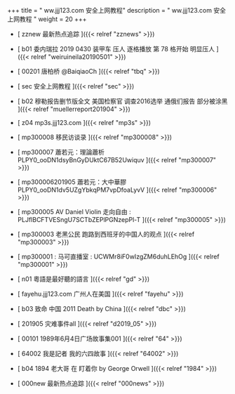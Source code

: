 +++
title = "  ww.jjj123.com 安全上网教程"
description = "  ww.jjj123.com 安全上网教程  "
weight = 20
+++



* [ zznew 最新热点追踪 ]({{< relref "zznews" >}})


* [ b01  委内瑞拉 2019 0430 装甲车 压人 逐格播放 第 78 格开始 明显压人  ]({{< relref "weiruineila20190501" >}})


* [ 00201 唐柏桥 @BaiqiaoCh ]({{< relref "tbq" >}})


* [ sec 安全上网教程  ]({{< relref "sec" >}})


* [ b02  穆勒报告删节版全文 美国检察官 调查2016选举 通俄们报告 部分被涂黑  ]({{< relref "muellerreport201904" >}})


* [ z04 mp3s.jjj123.com ]({{< relref "mp3s" >}})


* [ mp300008 移民访谈录 ]({{< relref "mp300008" >}})


* [ mp300007 蕭若元：理論蕭析 PLPY0_ooDN1dsyBnGyDUktC67B52Uwiquv ]({{< relref "mp300007" >}})


* [ mp300006201905 蕭若元：大中華膠 PLPY0_ooDN1dv5UZgYbkqPM7vpDfoaLyvV  ]({{< relref "mp300006" >}})


* [ mp300005 AV Daniel Violin 走向自由 : PLJflBCFTVESngU7SCTbZEPlPGNzepPl-T  ]({{< relref "mp300005" >}})


* [ mp300003 老黑公民 跑路到西班牙的中国人的观点 ]({{< relref "mp300003" >}})


* [ mp300001 : 马可直播室 : UCWMr8iF0wIzgZM6duhLEhOg ]({{< relref "mp300001" >}})


* [ n01 粵語是最好聽的語言 ]({{< relref "gd" >}})


* [   fayehu.jjj123.com 广州人在美国 ]({{< relref "fayehu" >}})


* [ b03 致命 中国 2011 Death by China  ]({{< relref "dbc" >}})


* [ 201905 灾难事件all ]({{< relref "d2019_05" >}})


* [ 00101 1989年6月4日广场故事集001 ]({{< relref "64" >}})


* [  64002 我是記者 我的六四故事 ]({{< relref "64002" >}})


* [ b04 1894 老大哥 在 盯着你 by George Orwell  ]({{< relref "1984" >}})


* [ 000new 最新热点追踪 ]({{< relref "000news" >}})

